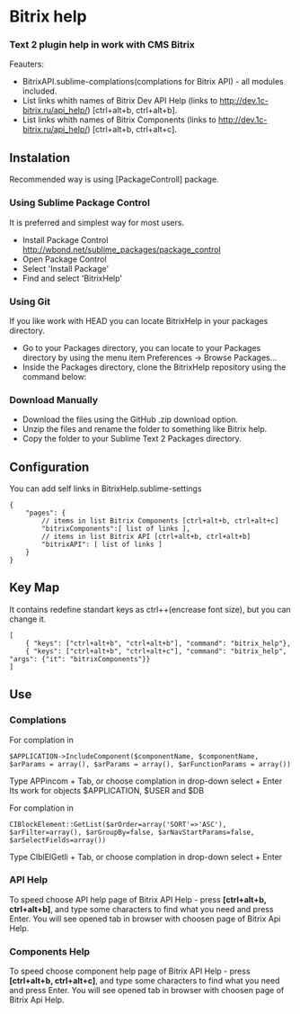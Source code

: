 # Bitrix help
### Text 2 plugin help in work with CMS Bitrix

Feauters:

* BitrixAPI.sublime-complations(complations for Bitrix API) - all modules included.
* List links whith names of Bitrix Dev API Help (links to http://dev.1c-bitrix.ru/api_help/) [ctrl+alt+b, ctrl+alt+b].
* List links whith names of Bitrix Components (links to http://dev.1c-bitrix.ru/api_help/) [ctrl+alt+b, ctrl+alt+c].


## Instalation
Recommended way is using [PackageControll] package.

### Using Sublime Package Control

It is preferred and simplest way for most users. 

- Install Package Control http://wbond.net/sublime_packages/package_control
- Open Package Control
- Select 'Install Package'
- Find and select 'BitrixHelp'

### Using Git

If you like work with HEAD you can locate BitrixHelp in your packages directory.

- Go to your Packages directory, you can locate to your Packages directory by using the menu item 
  Preferences ->   Browse Packages...
- Inside the Packages directory, clone the BitrixHelp repository using the command below: 

### Download Manually

- Download the files using the GitHub .zip download option.
- Unzip the files and rename the folder to something like Bitrix help.
- Copy the folder to your Sublime Text 2 Packages directory.

## Configuration
You can add self links in BitrixHelp.sublime-settings
````
{
	"pages": {
		// items in list Bitrix Components [ctrl+alt+b, ctrl+alt+c]
		"bitrixComponents":[ list of links ],
		// items in list Bitrix API [ctrl+alt+b, ctrl+alt+b]
		"bitrixAPI": [ list of links ]
	}
}
````

## Key Map
It contains redefine standart keys as ctrl++(encrease font size), but you can change it.
````
[
	{ "keys": ["ctrl+alt+b", "ctrl+alt+b"], "command": "bitrix_help"},
	{ "keys": ["ctrl+alt+b", "ctrl+alt+c"], "command": "bitrix_help", "args": {"it": "bitrixComponents"}}
]
````

## Use

### Complations

For complation in 
````
$APPLICATION->IncludeComponent($componentName, $componentName, $arParams = array(), $arParams = array(), $arFunctionParams = array())
````
Type APPincom + Tab, or choose complation in drop-down select + Enter
Its work for objects $APPLICATION, $USER and $DB

For complation in 
````
CIBlockElement::GetList($arOrder=array('SORT'=>'ASC'), $arFilter=array(), $arGroupBy=false, $arNavStartParams=false, $arSelectFields=array())
````
Type CIblElGetli + Tab, or choose complation in drop-down select + Enter

### API Help

To speed choose API help page of Bitrix API Help - press __[ctrl+alt+b, ctrl+alt+b]__, and type some characters to find what you need and press Enter.
You will see opened tab in browser with choosen page of Bitrix Api Help.

### Components Help

To speed choose component help page of Bitrix API Help - press __[ctrl+alt+b, ctrl+alt+c]__, and type some characters to find what you need and press Enter.
You will see opened tab in browser with choosen page of Bitrix Api Help.

[Bitrix]: http://1c-bitrix.ru
